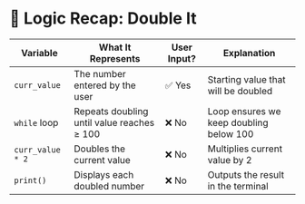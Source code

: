 # 🧠 Logic Recap: Double It

| Variable     | What It Represents                          | User Input? | Explanation                                 |
|--------------|---------------------------------------------|-------------|---------------------------------------------|
| `curr_value` | The number entered by the user              | ✅ Yes      | Starting value that will be doubled         |
| `while` loop | Repeats doubling until value reaches ≥ 100 | ❌ No       | Loop ensures we keep doubling below 100     |
| `curr_value * 2` | Doubles the current value               | ❌ No       | Multiplies current value by 2               |
| `print()`    | Displays each doubled number                | ❌ No       | Outputs the result in the terminal          |
